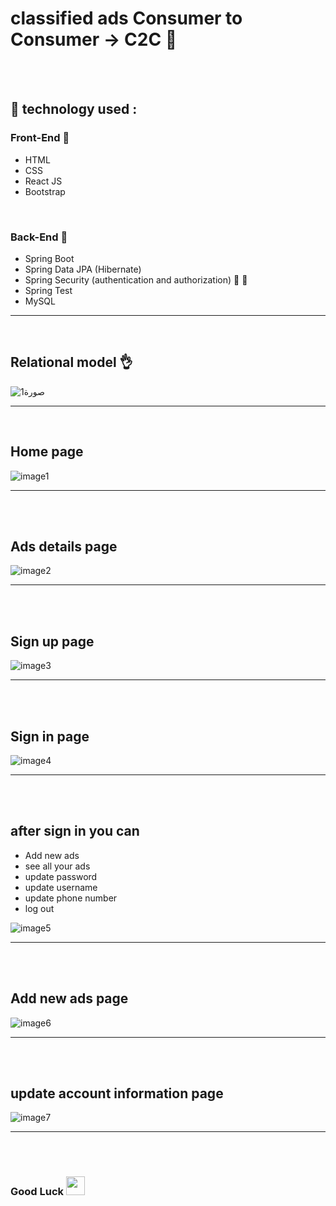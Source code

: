 # classified ads Consumer to Consumer -> C2C 	:handshake:

<br> <br>

## :toolbox: technology used : 

### Front-End :star_struck:
* HTML
* CSS
* React JS  
* Bootstrap 

<br>

### Back-End :star_struck:
* Spring Boot 
* Spring Data JPA (Hibernate)
* Spring Security (authentication and authorization) 	:closed_lock_with_key: :ghost:
* Spring Test 
* MySQL

---

<br>

## Relational model :ok_hand:

![صورة1](https://user-images.githubusercontent.com/70335592/147599030-ae014ce6-da75-491b-a8bb-e255cf04ce4f.png)

---

<br>

## Home page
![image1](https://user-images.githubusercontent.com/70335592/194177400-2a96bb8c-6abd-45d0-b989-9ce2cd0c2ee9.png)

---

<br><br>

## Ads details page



![image2](https://user-images.githubusercontent.com/70335592/194177409-40b6db0a-be7c-4671-9cf5-84736b7f31c5.png)

---
<br><br>

## Sign up page

![image3](https://user-images.githubusercontent.com/70335592/194177413-a20f4bf0-8bb1-4bd9-b148-c2c389ef4ca1.png)

---
<br><br>

## Sign in page

![image4](https://user-images.githubusercontent.com/70335592/194177421-efa678e9-9fb0-45a7-bd6b-a40a25db9412.png)

---
<br><br>

## after sign in you can  

* Add new ads 
* see all your ads
* update password
* update username
* update phone number
* log out

![image5](https://user-images.githubusercontent.com/70335592/194177424-d907367c-73f2-4eaa-b2fc-4f819ae3de6d.png)

---
<br><br>

## Add new ads page

![image6](https://user-images.githubusercontent.com/70335592/194177427-9f07835b-6466-4eb3-85f7-f3376ebe75fb.png)

---
<br><br>

## update account information page

![image7](https://user-images.githubusercontent.com/70335592/194177435-37dbcd8a-b01c-46ec-a597-9352a0895e32.png)


---

<br><br>

### Good Luck <img src="https://media.giphy.com/media/hvRJCLFzcasrR4ia7z/giphy.gif" width="30px"> 

